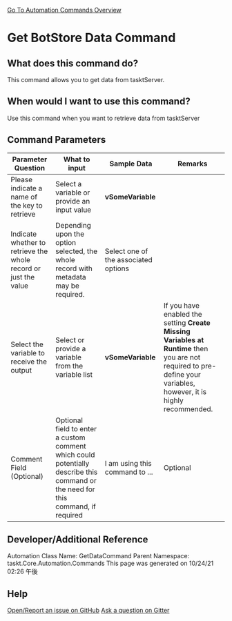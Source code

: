 <!--TITLE: Get BotStore Data Command -->
<!-- SUBTITLE: a command in the Engine Commands group. -->
[Go To Automation Commands Overview](/automation-commands.md)


# Get BotStore Data Command


## What does this command do?
This command allows you to get data from tasktServer.


## When would I want to use this command?
Use this command when you want to retrieve data from tasktServer


## Command Parameters
| Parameter Question   	| What to input  	|  Sample Data 	| Remarks  	|
| ---                    | ---               | ---           | ---       |
|Please indicate a name of the key to retrieve|Select a variable or provide an input value|**vSomeVariable**||
|Indicate whether to retrieve the whole record or just the value|Depending upon the option selected, the whole record with metadata may be required.|Select one of the associated options||
|Select the variable to receive the output|Select or provide a variable from the variable list|**vSomeVariable**|If you have enabled the setting **Create Missing Variables at Runtime** then you are not required to pre-define your variables, however, it is highly recommended.|
|Comment Field (Optional)|Optional field to enter a custom comment which could potentially describe this command or the need for this command, if required|I am using this command to ...|Optional|










## Developer/Additional Reference
Automation Class Name: GetDataCommand
Parent Namespace: taskt.Core.Automation.Commands
This page was generated on 10/24/21 02:26 午後


## Help
[Open/Report an issue on GitHub](https://github.com/saucepleez/taskt/issues/new)
[Ask a question on Gitter](https://gitter.im/taskt-rpa/Lobby)
